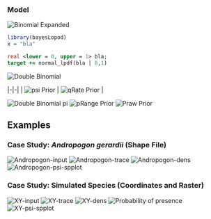 ### Model

![Binomial Expanded](/gif/binomial_exp_eq.gif)
``` R
library(bayesLopod)
x = "bla"
```

``` Stan
real <lower = 0, upper = 1> bla;
target += normal_lpdf(bla | 0,1)
```


![Double Binomial](/gif/binomialpq_eq.gif)

|-|-|
| ![psi Prior](/gif/psi_prior.gif) | ![qRate Prior](/gif/qRate_prior.gif) |

![Double Binomial pi](/gif/binomialpiq_eq.gif)
![pRange Prior](/gif/pRange_prior.gif)
![Praw Prior](/gif/praw_prior.gif)

## Examples
### Case Study: _Andropogon gerardii_ (Shape File)

![Andropogon-input](/gif/Andropogon_input.gif)
![Andropogon-trace](/gif/Andropogon_trace.gif)
![Andropogon-dens](/gif/Andropogon_dens.gif)
![Andropogon-psi-spplot](/gif/Andropogon_psi_spplot.gif)

### Case Study: Simulated Species (Coordinates and Raster)

![XY-input](/gif/XY_Input.gif)
![XY-trace](/gif/XYTrace.gif)
![XY-dens](/gif/XYDens.gif)
![Probability of presence](/gif/prPres_eq.gif)
![XY-psi-spplot](/gif/XY_raster.gif)
